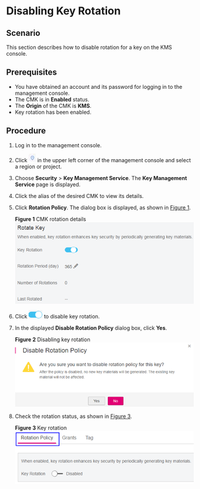 # Disabling Key Rotation<a name="kms_01_0045"></a>

## Scenario<a name="section1774863214344"></a>

This section describes how to disable rotation for a key on the KMS console.

## Prerequisites<a name="sa444d90e5d214eb2811cd143d283ed46"></a>

-   You have obtained an account and its password for logging in to the management console.
-   The CMK is in  **Enabled**  status.
-   The  **Origin**  of the CMK is  **KMS**.
-   Key rotation has been enabled.

## Procedure<a name="section1953329183312"></a>

1.  Log in to the management console.
2.  Click  ![](figures/icon-region.png)  in the upper left corner of the management console and select a region or project.
3.  Choose  **Security**  \>  **Key Management Service**. The  **Key Management Service**  page is displayed.
4.  Click the alias of the desired CMK to view its details.
5.  Click  **Rotation Policy**. The dialog box is displayed, as shown in  [Figure 1](#fig68513241314).

    **Figure  1**  CMK rotation details<a name="fig68513241314"></a>  
    ![](figures/cmk-rotation-details.png "cmk-rotation-details")

6.  Click  ![](figures/icon-open.png)  to disable key rotation.
7.  In the displayed  **Disable Rotation Policy**  dialog box, click  **Yes**.

    **Figure  2**  Disabling key rotation<a name="fig16274101884411"></a>  
    ![](figures/disabling-key-rotation.png "disabling-key-rotation")

8.  Check the rotation status, as shown in  [Figure 3](#fig1580712501294).

    **Figure  3**  Key rotation<a name="fig1580712501294"></a>  
    ![](figures/key-rotation.png "key-rotation")


